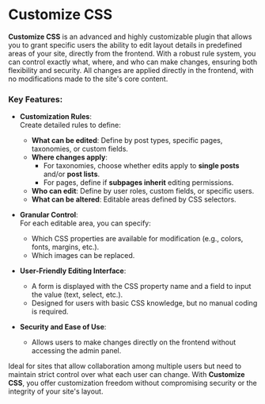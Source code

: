 
# Customize CSS  
**Customize CSS** is an advanced and highly customizable plugin that allows you to grant specific users the ability to edit layout details in predefined areas of your site, directly from the frontend. With a robust rule system, you can control exactly what, where, and who can make changes, ensuring both flexibility and security. All changes are applied directly in the frontend, with no modifications made to the site's core content.

### Key Features:  
- **Customization Rules**:  
  Create detailed rules to define:  
  - **What can be edited**: Define by post types, specific pages, taxonomies, or custom fields.  
  - **Where changes apply**:  
    - For taxonomies, choose whether edits apply to **single posts** and/or **post lists**.  
    - For pages, define if **subpages inherit** editing permissions.  
  - **Who can edit**: Define by user roles, custom fields, or specific users.  
  - **What can be altered**: Editable areas defined by CSS selectors.  

- **Granular Control**:  
  For each editable area, you can specify:  
  - Which CSS properties are available for modification (e.g., colors, fonts, margins, etc.).  
  - Which images can be replaced.  

- **User-Friendly Editing Interface**:  
  - A form is displayed with the CSS property name and a field to input the value (text, select, etc.).  
  - Designed for users with basic CSS knowledge, but no manual coding is required.  

- **Security and Ease of Use**:  
  - Allows users to make changes directly on the frontend without accessing the admin panel.  

Ideal for sites that allow collaboration among multiple users but need to maintain strict control over what each user can change. With **Customize CSS**, you offer customization freedom without compromising security or the integrity of your site's layout.
